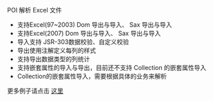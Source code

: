 POI 解析 Excel 文件
 - 支持Excel(97~2003)  Dom 导出与导入、 Sax 导出与导入
 - 支持Excel(2007)  Dom 导出与导入、 Sax 导出与导入 
 - 导入支持 JSR-303数据校验、自定义校验
 - 导出使用注解定义每列的样式
 - 支持导出数据类型的列统计
 - 支持嵌套属性的导入与导出，目前还不支持 Collection 的嵌套属性导入
 - Collection的嵌套属性导入，需要根据具体的业务来解析

更多例子请点击  [这里](https://github.com/huankai/hk-examples/tree/master/hk-poi-example)
